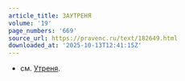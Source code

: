 ```yaml
---
article_title: ЗАУТРЕНЯ
volume: '19'
page_numbers: '669'
source_url: https://pravenc.ru/text/182649.html
downloaded_at: '2025-10-13T12:41:15Z'
---
```


- см. [Утреня](https://pravenc.ru/text/Утреня.html).
